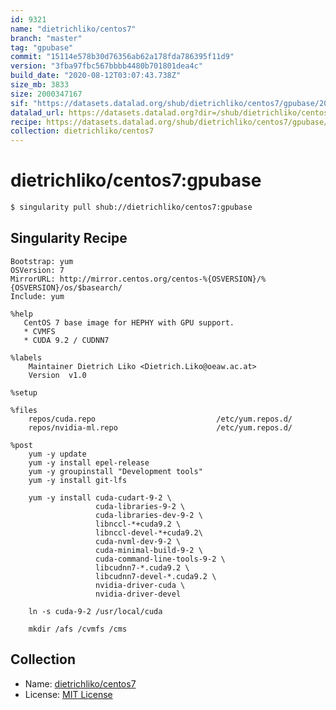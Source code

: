 ```yaml
---
id: 9321
name: "dietrichliko/centos7"
branch: "master"
tag: "gpubase"
commit: "15114e578b30d76356ab62a178fda786395f11d9"
version: "3fba97fbc567bbbb4480b701801dea4c"
build_date: "2020-08-12T03:07:43.738Z"
size_mb: 3833
size: 2000347167
sif: "https://datasets.datalad.org/shub/dietrichliko/centos7/gpubase/2020-08-12-15114e57-3fba97fb/3fba97fbc567bbbb4480b701801dea4c.simg"
datalad_url: https://datasets.datalad.org?dir=/shub/dietrichliko/centos7/gpubase/2020-08-12-15114e57-3fba97fb/
recipe: https://datasets.datalad.org/shub/dietrichliko/centos7/gpubase/2020-08-12-15114e57-3fba97fb/Singularity
collection: dietrichliko/centos7
---
```


# dietrichliko/centos7:gpubase

```bash
$ singularity pull shub://dietrichliko/centos7:gpubase
```

## Singularity Recipe

```singularity
Bootstrap: yum
OSVersion: 7
MirrorURL: http://mirror.centos.org/centos-%{OSVERSION}/%{OSVERSION}/os/$basearch/
Include: yum

%help
   CentOS 7 base image for HEPHY with GPU support.
   * CVMFS
   * CUDA 9.2 / CUDNN7

%labels
    Maintainer Dietrich Liko <Dietrich.Liko@oeaw.ac.at>
    Version  v1.0

%setup

%files
    repos/cuda.repo                           /etc/yum.repos.d/
    repos/nvidia-ml.repo                      /etc/yum.repos.d/

%post
    yum -y update
    yum -y install epel-release
    yum -y groupinstall "Development tools"
    yum -y install git-lfs

    yum -y install cuda-cudart-9-2 \
                   cuda-libraries-9-2 \
                   cuda-libraries-dev-9-2 \
                   libnccl-*+cuda9.2 \
                   libnccl-devel-*+cuda9.2\
                   cuda-nvml-dev-9-2 \
                   cuda-minimal-build-9-2 \
                   cuda-command-line-tools-9-2 \
                   libcudnn7-*.cuda9.2 \
                   libcudnn7-devel-*.cuda9.2 \
                   nvidia-driver-cuda \
                   nvidia-driver-devel

    ln -s cuda-9-2 /usr/local/cuda

    mkdir /afs /cvmfs /cms
```

## Collection

 - Name: [dietrichliko/centos7](https://github.com/dietrichliko/centos7)
 - License: [MIT License](https://api.github.com/licenses/mit)

